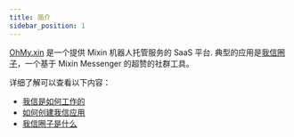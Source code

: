 ```yaml
---
title: 简介
sidebar_position: 1
---
```


[OhMy.xin](https://ohmy.xin) 是一个提供 Mixin 机器人托管服务的 SaaS 平台. 典型的应用是[我信圈子](./ohmy-circle/intro.md)，一个基于 Mixin Messenger 的超赞的社群工具。

详细了解可以查看以下内容：

- [我信是如何工作的](./guides/how-does-ohmy-work.md)
- [如何创建我信应用](./guides/how-to-create-ohmy-app.md)
- [我信圈子是什么](./ohmy-circle/intro.md)
